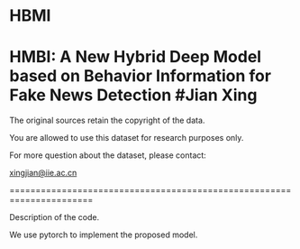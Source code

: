 # HBMI
HMBI: A New Hybrid Deep Model based on Behavior Information for Fake News Detection
#Jian Xing
======================================================================

The original sources retain the copyright of the data.

You are allowed to use this dataset for research purposes only.

For more question about the dataset, please contact:

xingjian@iie.ac.cn

======================================================================

Description of the code.

We use pytorch to implement the proposed model.
